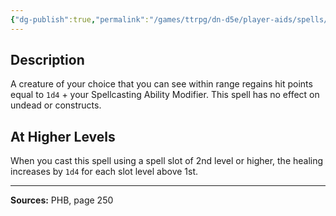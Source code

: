 ```yaml
---
{"dg-publish":true,"permalink":"/games/ttrpg/dn-d5e/player-aids/spells/level-1/healing-word/","tags":["TTRPG/DND/5e","verbal","Spell"],"noteIcon":""}
---
```



## Description
A creature of your choice that you can see within range regains hit points equal to `1d4` + your Spellcasting Ability Modifier.
This spell has no effect on undead or constructs.

## At Higher Levels
When you cast this spell using a spell slot of 2nd level or higher, the healing increases by `1d4` for each slot level above 1st.

---

**Sources:** PHB, page 250

